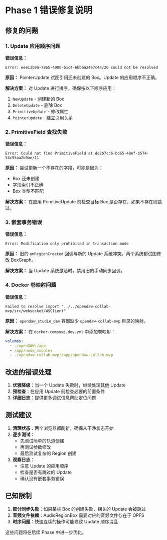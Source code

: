 # Phase 1 错误修复说明

## 修复的问题

### 1. Update 应用顺序问题

**错误信息：**
```
Error: eee13b9a-7865-4900-b1c4-6bbaa24e7c44/20 could not be resolved
```

**原因：**
PointerUpdate 试图引用还未创建的 Box。Update 的应用顺序不正确。

**解决方案：**
对 Update 进行排序，确保按以下顺序应用：
1. `NewUpdate` - 创建新的 Box
2. `DeleteUpdate` - 删除 Box
3. `PrimitiveUpdate` - 修改属性
4. `PointerUpdate` - 建立引用关系

### 2. PrimitiveField 查找失败

**错误信息：**
```
Error: Could not find PrimitiveField at dd2b7cc6-bd65-48ef-b574-54c95aa2b9ae/11
```

**原因：**
尝试更新一个不存在的字段，可能是因为：
- Box 还未创建
- 字段索引不正确
- Box 类型不匹配

**解决方案：**
在应用 PrimitiveUpdate 前检查目标 Box 是否存在，如果不存在则跳过。

### 3. 嵌套事务错误

**错误信息：**
```
Error: Modification only prohibited in transaction mode
```

**原因：**
旧的 `onRegionCreated` 回调与新的 Update 系统冲突，两个系统都试图修改 BoxGraph。

**解决方案：**
当 Update 系统激活时，禁用旧的手动同步回调。

### 4. Docker 卷映射问题

**错误信息：**
```
Failed to resolve import "../../opendaw-collab-mvp/src/websocket/WSClient"
```

**原因：**
`opendaw_studio_dev` 容器缺少 `opendaw-collab-mvp` 目录的映射。

**解决方案：**
在 `docker-compose.dev.yml` 中添加卷映射：
```yaml
volumes:
  - ./openDAW:/app
  - /app/node_modules
  - ./opendaw-collab-mvp:/app/opendaw-collab-mvp
```

## 改进的错误处理

1. **优雅降级**：当一个 Update 失败时，继续处理其他 Update
2. **预检查**：在应用 Update 前检查必要的前置条件
3. **详细日志**：提供更多调试信息帮助定位问题

## 测试建议

1. **清理状态**：两个浏览器都刷新，确保从干净状态开始
2. **逐步测试**：
   - 先测试简单的轨道创建
   - 再测试参数修改
   - 最后测试复杂的 Region 创建
3. **观察日志**：
   - 注意 Update 的应用顺序
   - 检查是否有跳过的 Update
   - 确认没有嵌套事务错误

## 已知限制

1. **部分同步失败**：如果某些 Box 的创建失败，相关的 Update 会被跳过
2. **音频文件依赖**：AudioRegionBox 需要对应的音频文件存在于 OPFS
3. **时序问题**：快速连续的操作可能导致 Update 顺序混乱

这些问题将在后续 Phase 中进一步优化。 
